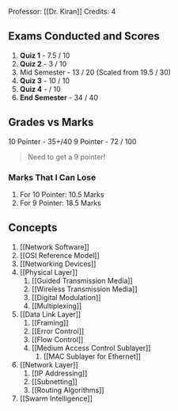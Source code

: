 Professor: [[Dr. Kiran]]
Credits: 4
## Exams Conducted and Scores

1. **Quiz 1** - 7.5 / 10
2. **Quiz 2** - 3 / 10
3. Mid Semester - 13 / 20 (Scaled from 19.5 / 30)
4. **Quiz 3** - 10 / 10
5. **Quiz 4** -  / 10
6. **End Semester** - 34 / 40

## Grades vs Marks

10 Pointer - 35+/40
9 Pointer - 72 / 100

> Need to get a 9 pointer!

### Marks That I Can Lose

1. For 10 Pointer: 10.5 Marks
2. For 9 Pointer: 18.5 Marks

## Concepts

1. [[Network Software]]
2. [[OSI Reference Model]]
3. [[Networking Devices]]
4. [[Physical Layer]]
	1. [[Guided Transmission Media]]
	2. [[Wireless Transmission Media]]
	3. [[Digital Modulation]]
	4. [[Multiplexing]]
5. [[Data Link Layer]]
	1. [[Framing]]
	2. [[Error Control]]
	3. [[Flow Control]]
	4. [[Medium Access Control Sublayer]]
		1. [[MAC Sublayer for Ethernet]]
6. [[Network Layer]]
	1. [[IP Addressing]]
	2. [[Subnetting]]
	3. [[Routing Algorithms]]
7. [[Swarm Intelligence]]


